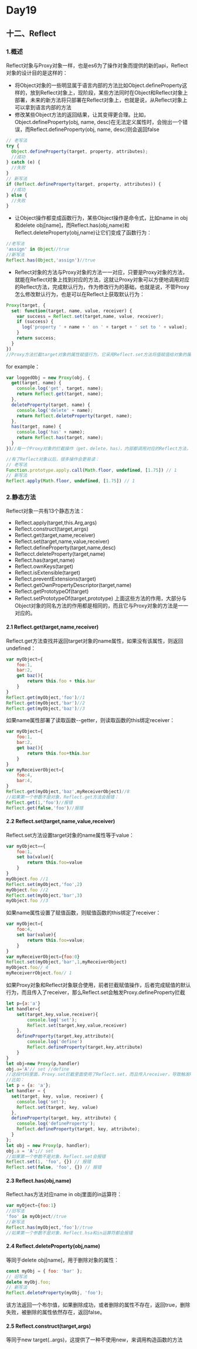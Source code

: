 # Day19
## 十二、Reflect
### 1.概述
  Reflect对象与Proxy对象一样，也是es6为了操作对象而提供的新的api，Reflect对象的设计目的是这样的：
  - 将Object对象的一些明显属于语言内部的方法比如Object.defineProperty这样的，放到Reflect对象上，现阶段，某些方法同时在Object和Reflect对象上部署，未来的新方法将只部署在Reflect对象上，也就是说，从Reflect对象上可以拿到语言内部的方法
  - 修改某些Object方法的返回结果，让其变得更合理。比如，Object.defineProperty(obj, name, desc)在无法定义属性时，会抛出一个错误，而Reflect.defineProperty(obj, name, desc)则会返回false
```javascript
// 老写法
try {
  Object.defineProperty(target, property, attributes);
  //成功
} catch (e) {
  //失败
}
// 新写法
if (Reflect.defineProperty(target, property, attributes)) {
  //成功
} else {
  //失败
}
```
  - 让Object操作都变成函数行为，某些Object操作是命令式，比如name in obj和delete obj[name]，而Reflect.has(obj,name)和Reflect.deleteProperty(obj,name)让它们变成了函数行为：
```javascript
//老写法
'assign' in Object//true
//新写法
Reflect.has(Object,'assign')//true
```
  - Reflect对象的方法与Proxy对象的方法一一对应，只要是Proxy对象的方法，就能在Reflect对象上找到对应的方法，这就让Proxy对象可以方便地调用对应的Reflect方法，完成默认行为，作为修改行为的基础，也就是说，不管Proxy怎么修改默认行为，也是可以在Reflect上获取默认行为：
```javascript
Proxy(target, {
  set: function(target, name, value, receiver) {
    var success = Reflect.set(target,name, value, receiver);
    if (success) {
      log('property ' + name + ' on ' + target + ' set to ' + value);
    }
    return success;
  }
})
//Proxy方法拦截target对象的属性赋值行为，它采用Reflect.set方法将值赋值给对象的属性，确保完成原有的行为，然后再部署额外的功能
```
  for example：
```javascript
var loggedObj = new Proxy(obj, {
  get(target, name) {
    console.log('get', target, name);
    return Reflect.get(target, name);
  },
  deleteProperty(target, name) {
    console.log('delete' + name);
    return Reflect.deleteProperty(target, name);
  },
  has(target, name) {
    console.log('has' + name);
    return Reflect.has(target, name);
  }
})//每一个Proxy对象的拦截操作（get，delete，has），内部都调用对应的Reflect方法，保证原生行为能够正常执行，添加的工作，就是将每一个操作输出一行日志

//有了Reflect对象以后，很多操作会更易读：
// 老写法
Function.prototype.apply.call(Math.floor, undefined, [1.75]) // 1
// 新写法
Reflect.apply(Math.floor, undefined, [1.75]) // 1
```
### 2.静态方法
  Reflect对象一共有13个静态方法：
  - Reflect.apply(target,this.Arg,args)
  - Reflect.construct(target,arrgs)
  - Reflect.get(target,name,receiver)
  - Reflect.set(target,name,value,receiver)
  - Reflect.defineProperty(target,name,desc)
  - Reflecct.deleteProperty(target,name)
  - Reflect.has(target,name)
  - Reflect.ownKeys(target)
  - Reflect.isExtensible(target)
  - Reflect.preventExtensions(target)
  - Reflect.getOwnPropertyDescriptor(target,name)
  - Reflect.getPrototypeOf(target)
  - Reflect.setPrototypeOf(target,prototype)
  上面这些方法的作用，大部分与Object对象的同名方法的作用都是相同的，而且它与Proxy对象的方法是一一对应的。
#### 2.1 Reflect.get(target,name,receiver)
  Reflect.get方法查找并返回target对象的name属性，如果没有该属性，则返回undefined：
```javascript
var myObject={
    foo:1,
    bar:2,
    get baz(){
        return this.foo + this.bar
    }
}
Reflect.get(myObject,'foo')//1
Reflect.get(myObject,'bar')//2
Reflect.get(myObject,'baz')//3
```
  如果name属性部署了读取函数--getter，则读取函数的this绑定receiver：
```javascript
var myObject={
    foo:1,
    bar:2,
    get baz(){
        return this.foo+this.bar
    }
}
var myReceiverObject={
    foo:4,
    bar:4,
}
Reflect.get(myObject,'baz',myReceiverObject)//8
//如果第一个参数不是对象，Reflect.get方法会报错：
Reflect.get(1,'foo')//报错
Reflect.get(false,'foo')//报错
```
#### 2.2 Reflect.set(target,name,value,receiver)
  Reflect.set方法设置target对象的name属性等于value：
```javascript
var myObject=={
    foo:1,
    set ba(value){
        return this.foo=value
    }
}
myObject.foo //1
Reflect.set(myObject,'foo',2)
myObject.foo //2
Reflect.set(myObject,'bar',3)
myObject.foo //3
```
  如果name属性设置了赋值函数，则赋值函数的this绑定了receiver：
```javascript
var myObject={
    foo:4,
    set bar(value){
        return this.foo=value;
    }
}
var myReceiverObject={foo:0}
Reflect.set(myObject,'bar',1,myReceiverObject)
myObject.foo// 4
myReceiverrObject.foo// 1
```
  如果Proxy对象和Reflect对象联合使用，前者拦截赋值操作，后者完成赋值的默认行为，而且传入了receiver，那么Reflect.set会触发Proxy.defineProperty拦截
```javascript
let p={a:'a'}
let handler={
    set(target,key,value,receiver){
        console.log('set');
        Reflect.set(target,key,value,receiver)
    },
    defineProperty(target,key,attribute){
        console.log('define')
        Reflect.defineProperty(target,key,attribute)
    }
}
let obj=new Proxy(p,handler)
obj.a='A'// set //define
//这段代码里面，Proxy.set拦截里面使用了Reflect.set，而且传入receiver，导致触发Proxy.defineProperty拦截，这是因为Proxy.set的receiver参数总是指向当前的Proxy实例（即上一个例子的obj），而Reflect.set一旦传入receiver，就会将属性赋值到receiver上面，导致触发defineProperty拦截，如果Reflect.set没有传入receiver，那么就不会触发defineProperty拦截
//比如：
let p = {a: 'a'};
let handler = {
  set(target, key, value, receiver) {
    console.log('set');
    Reflect.set(target, key, value)
  },
  defineProperty(target, key, attribute) {
    console.log('defineProperty');
    Reflect.defineProperty(target, key, attribute);
  }
};
let obj = new Proxy(p, handler);
obj.a = 'A';// set
//如果第一个参数不是对象，Reflect.set会报错
Reflect.set(1, 'foo', {}) // 报错
Reflect.set(false, 'foo', {}) // 报错
```
#### 2.3 Reflect.has(obj,name)
  Reflect.has方法对应name in obj里面的in运算符：
```javascript
var myOject={foo:1}
//旧写法
'foo' in myObject//true
//新写法
Reflect.has(myObject,'foo')//true
//如果第一个参数不是对象，Reflect.hsa和in运算符都会报错
```
#### 2.4 Reflect.deleteProperty(obj,name)
  等同于delete obj[name]，用于删除对象的属性：
```javascript
const myObj = { foo: 'bar' };
// 旧写法
delete myObj.foo;
// 新写法
Reflect.deleteProperty(myObj, 'foo');
```
  该方法返回一个布尔值，如果删除成功，或者删除的属性不存在，返回true，删除失败，被删除的属性依然存在，返回false。
#### 2.5 Reflect.construct(target,args)
  等同于new target(..args)，这提供了一种不使用new，来调用构造函数的方法






























